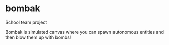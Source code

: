 # bombak

School team project

Bombak is simulated canvas where you can spawn autonomous entities and then blow them up with bombs!
